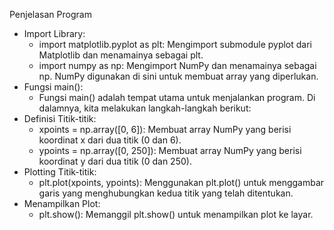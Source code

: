 Penjelasan Program
- Import Library:
  - import matplotlib.pyplot as plt: Mengimport submodule pyplot dari Matplotlib dan menamainya sebagai plt.
  - import numpy as np: Mengimport NumPy dan menamainya sebagai np. NumPy digunakan di sini untuk membuat array yang diperlukan.
- Fungsi main():
  - Fungsi main() adalah tempat utama untuk menjalankan program. Di dalamnya, kita melakukan langkah-langkah berikut:
- Definisi Titik-titik:
  - xpoints = np.array([0, 6]): Membuat array NumPy yang berisi koordinat x dari dua titik (0 dan 6).
  - ypoints = np.array([0, 250]): Membuat array NumPy yang berisi koordinat y dari dua titik (0 dan 250).
- Plotting Titik-titik:
  - plt.plot(xpoints, ypoints): Menggunakan plt.plot() untuk menggambar garis yang menghubungkan kedua titik yang telah ditentukan.
- Menampilkan Plot:
  - plt.show(): Memanggil plt.show() untuk menampilkan plot ke layar.
